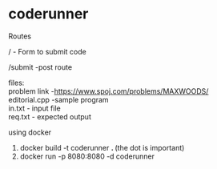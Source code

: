 # coderunner


Routes 

/ - Form to submit code

/submit -post route

 
files:<br>
problem link -https://www.spoj.com/problems/MAXWOODS/ <br>
editorial.cpp -sample program  <br>
in.txt - input file <br>
req.txt - expected output <br>



using docker 

1. docker build -t coderunner <strong>. </strong>      (the dot is important) <br>
2. docker run -p 8080:8080 -d coderunner  <br>
